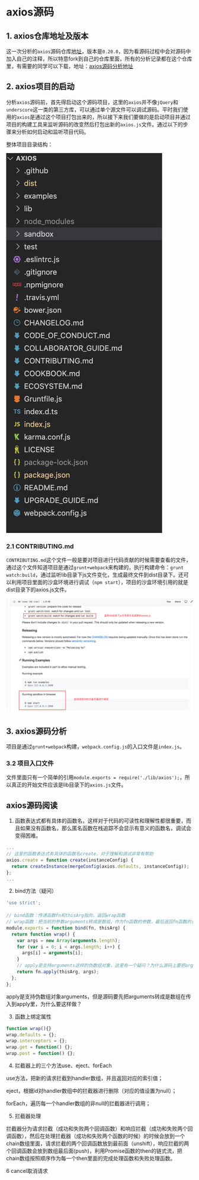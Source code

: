 # axios源码

## 1. axios仓库地址及版本

这一次分析的`axios`源码仓库[地址](https://github.com/axios/axios)，版本是`0.20.0`，因为看源码过程中会对源码中加入自己的注释，所以特意fork到自己的仓库里面，所有的分析记录都在这个仓库里，有需要的同学可以下载，地址：[axios源码分析地址](https://github.com/TerryZwei/axios)



## 2. axios项目的启动

分析`axios`源码前，首先得启动这个源码项目，这里的`axios`并不像`jQuery`和`underscore`这一类的第三方库，可以通过单个源文件可以调试源码。平时我们使用的`axios`是通过这个项目打包出来的，所以接下来我们要做的是启动项目并通过项目的构建工具来监听源码的改变然后打包出新的`axios.js`文件。通过以下的步骤来分析如何启动和监听项目代码。

整体项目目录结构：

![目录结构](./img/image-20210707110236647.png)



### 2.1 CONTRIBUTING.md

`CONTRIBUTING.md`这个文件一般是要对项目进行代码贡献的时候需要查看的文件，通过这个文件知道项目是通过`grunt+webpack`来构建的，执行构建命令：`grunt watch:build`，通过监听lib目录下js文件变化，生成最终文件到dist目录下。还可以利用项目里面的沙盒环境进行调试（`npm start`），项目的沙盒环境引用的就是dist目录下的axios.js文件。

![](./img/02.png)

## 3. axios源码分析

项目是通过`grunt+webpack`构建，`webpack.config.js`的入口文件是`index.js`。



### 3.2 项目入口文件

文件里面只有一个简单的引用`module.exports = require('./lib/axios');`，所以真正的开始文件应该是lib目录下的`axios.js`文件。



## axios源码阅读

1. 函数表达式都有具体的函数名，这样对于代码的可读性和理解性都很重要，而且如果没有函数名，那么匿名函数在栈追踪不会显示有意义的函数名，调试会变得困难。

```js
...
// 这里的函数表达式有具体的函数名create，对于理解和调试非常有帮助
axios.create = function create(instanceConfig) {
  return createInstance(mergeConfig(axios.defaults, instanceConfig));
};
...
```

2. bind方法（疑问）

```js
'use strict';

// bind函数：传递函数fn和thisArg指向，返回wrap函数
// wrap函数：把当前的参数arguments转成是数组，作为fn函数的参数，最后返回fn函数的调用结果。
module.exports = function bind(fn, thisArg) {
  return function wrap() {
    var args = new Array(arguments.length);
    for (var i = 0; i < args.length; i++) {
      args[i] = arguments[i];
    }
    // apply是支持arguments这样的伪数组对象，这里有一个疑问？为什么源码上要把arguments转成是数组再调用apply？
    return fn.apply(thisArg, args);
  };
};

```

apply是支持伪数组对象arguments，但是源码要先把arguments转成是数组在传入到apply里，为什么要这样做？

3. 函数上绑定属性

```js
function wrap(){}
wrap.defaults = {};
wrap.interceptors = {};
wrap.get = function() {};
wrap.post = function() {};
```

4. 拦截器上的三个方法use、eject、forEach

use方法，把新的请求拦截到handler数组，并且返回对应的索引值；

eject，根据id对handler数组中的拦截器进行删除（对应的值设置为null）；

forEach，遍历每一个handler数组的非null的拦截器进行调用；



5. 拦截器处理

拦截器分为请求拦截（成功和失败两个回调函数）和响应拦截（成功和失败两个回调函数），然后在处理拦截器（成功和失败两个函数的时候）的时候会放到一个chain数组里面，请求拦截的两个回调函数放到最前面（unshift），响应拦截的两个回调函数会放到数组最后面(push)，利用Promise函数的then的链式流，把chain数组按照顺序作为每一个then里面的完成处理函数和失败处理函数。



6 cancel取消请求